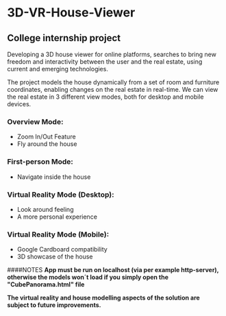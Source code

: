 # 3D-VR-House-Viewer

## College internship project

Developing a 3D house viewer for online platforms, searches to bring new freedom and interactivity between the user and the real estate, using current and emerging technologies. 

The project models the house dynamically from a set of room and furniture coordinates, enabling changes on the real estate in real-time. We can view the real estate in 3 different view modes, both for desktop and mobile devices.

### Overview Mode:
- Zoom In/Out Feature
- Fly around the house
  
### First-person Mode:
- Navigate inside the house
  
### Virtual Reality Mode (Desktop):
- Look around feeling
- A more personal experience

### Virtual Reality Mode (Mobile):
- Google Cardboard compatibility
- 3D showcase of the house

####NOTES
**App must be run on localhost (via per example http-server), otherwise the models won´t load if you simply open the "CubePanorama.html" file**

**The virtual reality and house modelling aspects of the solution are subject to future improvements.**

